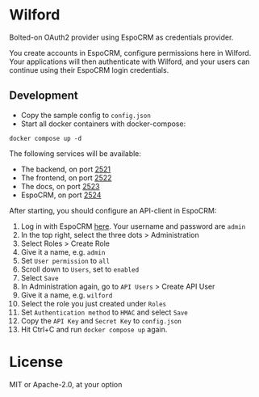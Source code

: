 # Wilford
Bolted-on OAuth2 provider using EspoCRM as credentials provider.

You create accounts in EspoCRM, 
configure permissions here in Wilford. 
Your applications will then authenticate with Wilford, 
and your users can continue using their EspoCRM login credentials.

## Development
- Copy the sample config to `config.json`
- Start all docker containers with docker-compose:
```
docker compose up -d
```

The following services will be available:
- The backend, on port [2521](http://localhost:2512)
- The frontend, on port [2522](http://localhost:2522)
- The docs, on port [2523](http://localhost:2523)
- EspoCRM, on port [2524](http://localhost:2524)

After starting, you should configure an API-client in EspoCRM:
1. Log in with EspoCRM [here](http://localhost:2524). Your username and password are `admin`
2. In the top right, select the three dots > Administration
3. Select Roles > Create Role
4. Give it a name, e.g. `admin`
5. Set `User permission` to `all` 
6. Scroll down to `Users`, set to `enabled`
7. Select `Save`
8. In Administration again, go to `API Users` > Create API User
9. Give it a name, e.g. `wilford`
10. Select the role you just created under `Roles`
11. Set `Authentication method` to `HMAC` and select `Save`
12. Copy the `API Key` and `Secret Key` to `config.json`
13. Hit Ctrl+C and run `docker compose up` again.

# License
MIT or Apache-2.0, at your option

